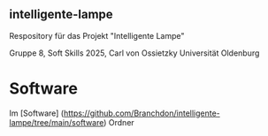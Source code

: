 ## intelligente-lampe
Respository für das Projekt "Intelligente Lampe" 

Gruppe 8, Soft Skills 2025, Carl von Ossietzky Universität Oldenburg

# Software
Im [Software] (https://github.com/Branchdon/intelligente-lampe/tree/main/software) Ordner
